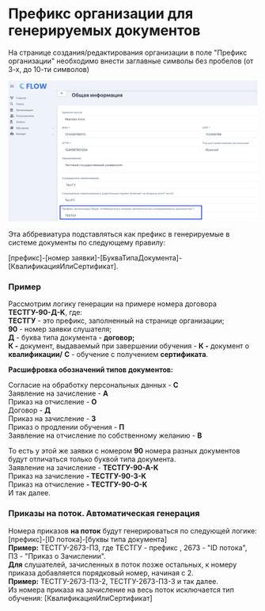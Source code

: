 # Префикс организации для генерируемых документов

На странице создания/редактирования организации в поле "Префикс организации" необходимо внести заглавные символы без пробелов (от 3-х, до 10-ти символов)

![](<../../.gitbook/assets/image (17).png>)

Эта аббревиатура подставляться как префикс в генерируемые в системе документы по следующему правилу:

\[префикс]-\[номер заявки]-\[БукваТипаДокумента]-\[КвалификацияИлиСертификат].

### Пример

Рассмотрим логику генерации на примере номера договора **ТЕСТГУ-90-Д-K**, где:\
**ТЕСТГУ** - это префикс, заполненный на странице организации; \
**90** - номер заявки слушателя;\
**Д** - буква типа документа - **договор;** \
**К -** документ, выдаваемый при завершении обучения - **К -** документ о **квалификации/** **С** - обучение с получением **сертификата**.

**Расшифровка обозначений типов документов:**

Согласие на обработку персональных данных - **С**\
Заявление на зачисление - **А**\
Приказ на отчисление - **О**\
Договор - **Д**\
Приказ на зачисление - **З**\
Приказ о продлении обучения - **П**\
Заявление на отчисление по собственному желанию - **В**

То есть у этой же заявки с номером **90** номера разных документов будут отличаться только буквой типа документа.\
Заявление на зачисление - **ТЕСТГУ-90-А-K**\
Приказ на зачисление **- ТЕСТГУ-90-З-K**\
Приказ на отчисление **- ТЕСТГУ-90-О-K**\
И так далее.

### **Приказы на поток. Автоматическая генерация**

Номера приказов **на поток** будут генерироваться по следующей логике:\
\[префикс]-\[ID потока]-\[буквы типа документа]\
**Пример:** ТЕСТГУ-2673-ПЗ, где ТЕСТГУ - префикс , 2673 - "ID потока", ПЗ - "Приказ о Зачислении".\
**Для** слушателей, зачисленных в поток позже остальных, к номеру приказа добавляется порядковый номер, начиная с 2.\
**Пример:** ТЕСТГУ-2673-ПЗ-2, ТЕСТГУ-2673-ПЗ-3 и так далее.\
Из номера приказа на зачисление на весь поток исключается тип обучения: \[КвалификацияИлиСертификат]

